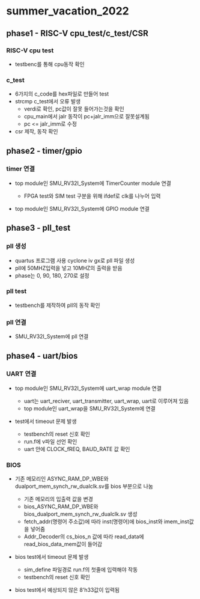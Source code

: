 # summer_vacation_2022

## phase1 - RISC-V  cpu_test/c_test/CSR
 ### RISC-V cpu test
  * testbenc를 통해 cpu동작 확인
 ### c_test
  * 6가지의 c_code를 hex파일로 만들어 test
  * strcmp c_test에서 오류 발생
    * verdi로 확인, pc값이 잘못 들어가는것을 확인
    * cpu_main에서 jalr 동작이 pc+jalr_imm으로 잘못설계됨
    * pc <= jalr_imm로 수정
  * csr 제작, 동작 확인

## phase2 - timer/gpio
 ### timer 연결
  * top module인 SMU_RV32I_System에 TimerCounter module 연결
     * FPGA test와 SIM test 구분을 위해 ifdef로 clk를 나누어 입력
     
  * top module인 SMU_RV32I_System에 GPIO module 연결

## phase3 - pll_test
 ### pll 생성
  * quartus 프로그램 사용 cyclone iv gx로 pll 파일 생성
  * pll에 50MHZ입력을 넣고 10MHZ의 출력을 받음
  * phase는 0, 90, 180, 270로 설정
 ### pll test
  * testbench를 제작하여 pll의 동작 확인
 ### pll 연결
  * SMU_RV32I_System에 pll 연결

## phase4 - uart/bios
 ### UART 연결
  * top module인 SMU_RV32I_System에 uart_wrap module 연결
     * uart는 uart_reciver, uart_transmitter, uart_wrap, uart로 이루어져 있음
     * top module인 uart_wrap을 SMU_RV32I_System에 연결
     
  * test에서 timeout 문제 발생
     * testbench의 reset 신호 확인
     * run.f에 v파일 선언 확인
     * uart 안에 CLOCK_fREQ, BAUD_RATE 값 확인
     
 ### BIOS 
  * 기존 메모리인 ASYNC_RAM_DP_WBE와 dualport_mem_synch_rw_dualclk.sv를 bios 부분으로 나눔
     * 기존 메모리의 입출력 값을 변경 
     * bios_ASYNC_RAM_DP_WBE와 bios_dualport_mem_synch_rw_dualclk.sv 생성
     * fetch_addr(명령어 주소값)에 따라 inst(명령어)에 bios_inst와 imem_inst값을 넣어줌
     * Addr_Decoder의 cs_bios_n 값에 따라 read_data에 read_bios_data_mem값이 들어감
     
  * bios test에서 timeout 문제 발생
     * sim_define 파일경로 run.f의 첫줄에 입력해야 작동
     * testbench의 reset 신호 확인
  * bios test에서 예상되지 않은 8'h33값이 입력됨
